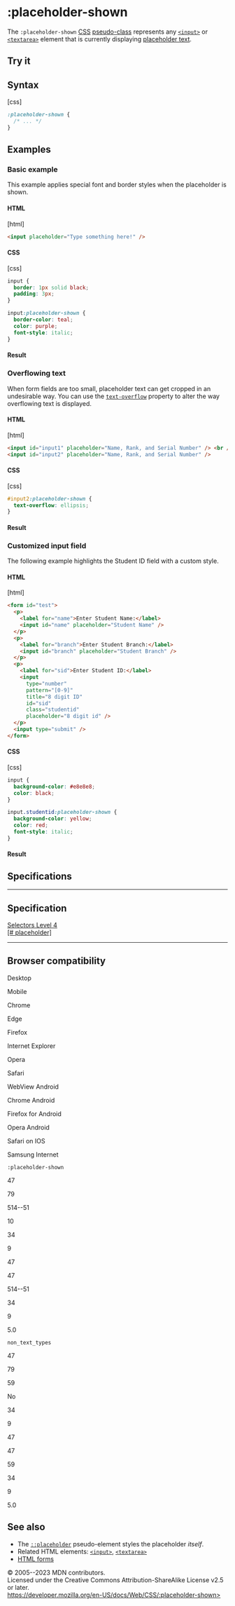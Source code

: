 :placeholder-shown
==================

The `:placeholder-shown`
[CSS](https://developer.mozilla.org/en-US/docs/Web/CSS)
[pseudo-class](pseudo-classes.md) represents any
[`<input>`](https://developer.mozilla.org/en-US/docs/Web/HTML/Element/input)
or
[`<textarea>`](https://developer.mozilla.org/en-US/docs/Web/HTML/Element/textarea)
element that is currently displaying [placeholder
text](https://developer.mozilla.org/en-US/docs/Web/HTML/Element/input#placeholder).

Try it
------

Syntax
------

[css]

```css
:placeholder-shown {
  /* ... */
}
```

Examples
--------

### Basic example

This example applies special font and border styles when the placeholder
is shown.

#### HTML

[html]

```html
<input placeholder="Type something here!" />
```

#### CSS

[css]

```css
input {
  border: 1px solid black;
  padding: 3px;
}

input:placeholder-shown {
  border-color: teal;
  color: purple;
  font-style: italic;
}
```

#### Result

### Overflowing text

When form fields are too small, placeholder text can get cropped in an
undesirable way. You can use the [`text-overflow`](text-overflow.md)
property to alter the way overflowing text is displayed.

#### HTML

[html]

```html
<input id="input1" placeholder="Name, Rank, and Serial Number" /> <br /><br />
<input id="input2" placeholder="Name, Rank, and Serial Number" />
```

#### CSS

[css]

```css
#input2:placeholder-shown {
  text-overflow: ellipsis;
}
```

#### Result

### Customized input field

The following example highlights the Student ID field with a custom
style.

#### HTML

[html]

```html
<form id="test">
  <p>
    <label for="name">Enter Student Name:</label>
    <input id="name" placeholder="Student Name" />
  </p>
  <p>
    <label for="branch">Enter Student Branch:</label>
    <input id="branch" placeholder="Student Branch" />
  </p>
  <p>
    <label for="sid">Enter Student ID:</label>
    <input
      type="number"
      pattern="[0-9]"
      title="8 digit ID"
      id="sid"
      class="studentid"
      placeholder="8 digit id" />
  </p>
  <input type="submit" />
</form>
```

#### CSS

[css]

```css
input {
  background-color: #e8e8e8;
  color: black;
}

input.studentid:placeholder-shown {
  background-color: yellow;
  color: red;
  font-style: italic;
}
```

#### Result

Specifications
--------------

  ------------------------------------------------------------------------

Specification
  ------------------------------------------------------------------------

  [Selectors Level 4\
  [\#
  placeholder]](https://drafts.csswg.org/selectors/#placeholder)

  ------------------------------------------------------------------------

Browser compatibility
---------------------

Desktop

Mobile

Chrome

Edge

Firefox

Internet Explorer

Opera

Safari

WebView Android

Chrome Android

Firefox for Android

Opera Android

Safari on IOS

Samsung Internet

`:placeholder-shown`

47

79

514--51

10

34

9

47

47

514--51

34

9

5.0

`non_text_types`

47

79

59

No

34

9

47

47

59

34

9

5.0

See also
--------

- The [`::placeholder`](::placeholder) pseudo-element styles the
    placeholder *itself*.
- Related HTML elements:
    [`<input>`](https://developer.mozilla.org/en-US/docs/Web/HTML/Element/input),
    [`<textarea>`](https://developer.mozilla.org/en-US/docs/Web/HTML/Element/textarea)
- [HTML forms](https://developer.mozilla.org/en-US/docs/Learn/Forms)

© 2005--2023 MDN contributors.\
Licensed under the Creative Commons Attribution-ShareAlike License v2.5
or later.\
https://developer.mozilla.org/en-US/docs/Web/CSS/:placeholder-shown>
